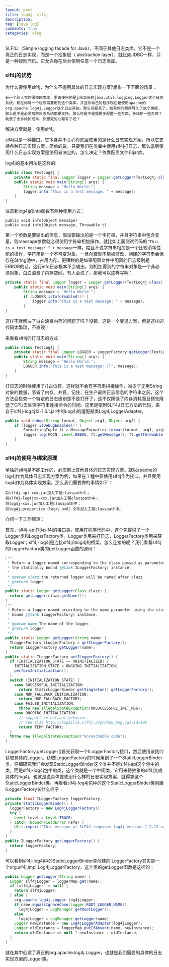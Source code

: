 ```yaml
---
layout: post
title: log4j  slf4j
description:  
tag: [java log]
comments: true
categories: blog
---
```


SLF4J（Simple logging facade for Java），不同于其他日志类库，它不是一个真正的日志实现，而是一个抽象层（ abstraction layer），就比如JDBC一样，只是一种规则而已。它允许你在后台使用任意一个日志类库。

### slf4j的优势

为什么要使用slf4j，为什么不适用具体的日志实现方案?想象一下下面的场景：

    有一个别人写的很棒的类库，里面使用的是jdk自带的java.util.logging.Logger这个日志系统，现在你有一个程序需要用到这个类库，并且你自己的程序现在是使用apache的org.apache.log4j.Logger这个日志系统。那么问题来了，如果你的程序导入了这个类库，那么是不是必须两种日志系统都要支持，那么你是不是需要多配置一些东西，多维护一些东西？耗费了太多维护成本，你想死的心都有了吧？

解决方案就是：使用slf4j。

<!-- more -->

slf4j只是一种接口，它本身并不关心你底层使用的是什么日志实现方案，所以它支持各种日志实现方案。简单的说，只要我们在类库中使用slf4j打日志，那么底层使用什么日志实现方案是使用者决定的，怎么决定？依靠配置文件和jar库。


log4j的基本用法是这样的:

```java
public class TestLog4j {
    private static final Logger logger = Logger.getLogger(TestLog4j.class);
    public static void main(String[] args) {
        String message = "Hello World.";
        logger.info("This is a test message: " + message);
    }
}

```

注意到log4j的info函数有两种使用方式：

    public void info(Object message)
    public void info(Object message, Throwable t)

第一个参数是要输出的信息，假设要输出的是一个字符串，并且字符串中包含变量，则message参数就必须使用字符串相加操作，就比如上面测试代码的`"This is a test message: " + message`一样。姑且不说字符串相加是一个比较消耗性能的操作，字符串是一个不可变对象，一旦创建就不能被修改，创建的字符串会保存在String池中，占用内存。更糟糕的是如果配置文件中配置的日志级别是ERROR的话，这行info日志根本不会输出，则相加得到的字符串对象是一个非必须对象，白白浪费了内存空间。有人会说了，那我可以这样写啊：   

```java
private static final Logger logger = Logger.getLogger(TestLog4j.class);
    public static void main(String[] args) {
        String message = "Hello World.";
        if (LOGGER.isInfoEnabled()) {
            logger.info("This is a test message: " + message);
        }
}
```

这样不就解决了白白浪费内存的问题了吗？没错，这是一个变通方案，但是这样的代码太繁琐，不直观！

来看看slf4j的打日志的方式：

```java
public class TestLog4j {
    private static final Logger LOGGER = LoggerFactory.getLogger(TestLog4j.class);
    public static void main(String[] args) {
        String message = "Hello World.";
        LOGGER.info("This is a test message: {}", message);
    }
}
```

打日志的时候使用了{}占位符，这样就不会有字符串拼接操作，减少了无用String对象的数量，节省了内存。并且，记住，在生产最终日志信息的字符串之前，这个方法会检查一个特定的日志级别是不是打开了，这不仅降低了内存消耗而且预先降低了CPU去处理字符串连接命令的时间。这里是使用SLF4J日志方法的代码，来自于slf4j-log4j12-1.6.1.jar中的Log4j的适配器类Log4jLoggerAdapter。

```java
public void debug(String format, Object arg1, Object arg2) {
    if (logger.isDebugEnabled()) {
        FormattingTuple ft = MessageFormatter.format(format, arg1, arg2);
        logger.log(FQCN, Level.DEBUG, ft.getMessage(), ft.getThrowable());
    }
}
```

### slf4j的使用与绑定原理

单独的slf4j是不能工作的，必须带上其他具体的日志实现方案。就以apache的log4j作为具体日志实现方案为例，如果在工程中要使用slf4j作为接口，并且要用log4j作为具体实现方案，那么我们需要做的事情如下：

    将slf4j-api-xxx.jar加入工程classpath中；
    将slf4j-log4jxx-xxx.jar加入工程classpath中；
    将log4j-xxx.jar加入工程classpath中；
    将log4j.properties（log4j.xml）文件加入工程classpath中。

介绍一下工作原理：

首先，slf4j-api作为slf4j的接口类，使用在程序代码中，这个包提供了一个Logger类和LoggerFactory类，Logger类用来打日志，LoggerFactory类用来获取Logger；slf4j-log4j是连接slf4j和log4j的桥梁，怎么连接的呢？我们看看slf4j的LoggerFactory类的getLogger函数的源码：

```java
/**
 * Return a logger named corresponding to the class passed as parameter, using
 * the statically bound {@link ILoggerFactory} instance.
 *
 * @param clazz the returned logger will be named after clazz
 * @return logger
 */
public static Logger getLogger(Class clazz) {
  return getLogger(clazz.getName());
}
/**
 * Return a logger named according to the name parameter using the statically
 * bound {@link ILoggerFactory} instance.
 *
 * @param name The name of the logger.
 * @return logger
 */
public static Logger getLogger(String name) {
  ILoggerFactory iLoggerFactory = getILoggerFactory();
  return iLoggerFactory.getLogger(name);
}
public static ILoggerFactory getILoggerFactory() {
  if (INITIALIZATION_STATE == UNINITIALIZED) {
    INITIALIZATION_STATE = ONGOING_INITIALIZATION;
    performInitialization();
  }
  switch (INITIALIZATION_STATE) {
    case SUCCESSFUL_INITIALIZATION:
      return StaticLoggerBinder.getSingleton().getLoggerFactory();
    case NOP_FALLBACK_INITIALIZATION:
      return NOP_FALLBACK_FACTORY;
    case FAILED_INITIALIZATION:
      throw new IllegalStateException(UNSUCCESSFUL_INIT_MSG);
    case ONGOING_INITIALIZATION:
      // support re-entrant behavior.
      // See also http://bugzilla.slf4j.org/show_bug.cgi?id=106
      return TEMP_FACTORY;
  }
  throw new IllegalStateException("Unreachable code");
}
```

LoggerFactory.getLogger()首先获取一个ILoggerFactory接口，然后使用该接口获取具体的Logger。获取ILoggerFactory的时候用到了一个StaticLoggerBinder类，仔细研究我们会发现StaticLoggerBinder这个类并不是slf4j-api这个包中的类，而是slf4j-log4j包中的类，这个类就是一个中间类，它用来将抽象的slf4j变成具体的log4j，也就是说具体要使用什么样的日志实现方案，就得靠这个StaticLoggerBinder类。再看看slf4j-log4j包种的这个StaticLoggerBinder类创建ILoggerFactory长什么样子：

```java
private final ILoggerFactory loggerFactory;
private StaticLoggerBinder() {
  loggerFactory = new Log4jLoggerFactory();
  try {
    Level level = Level.TRACE;
  } catch (NoSuchFieldError nsfe) {
    Util.report("This version of SLF4J requires log4j version 1.2.12 or later. See also http://www.slf4j.org/codes.html#log4j_version");
  }
}
public ILoggerFactory getLoggerFactory() {
  return loggerFactory;
}
```
可以看到slf4j-log4j中的StaticLoggerBinder类创建的ILoggerFactory其实是一个org.slf4j.impl.Log4jLoggerFactory，这个类的getLogger函数是这样的：

```java
public Logger getLogger(String name) {
  Logger slf4jLogger = loggerMap.get(name);
  if (slf4jLogger != null) {
    return slf4jLogger;
  } else {
    org.apache.log4j.Logger log4jLogger;
    if(name.equalsIgnoreCase(Logger.ROOT_LOGGER_NAME))
      log4jLogger = LogManager.getRootLogger();
    else
      log4jLogger = LogManager.getLogger(name);
    Logger newInstance = new Log4jLoggerAdapter(log4jLogger);
    Logger oldInstance = loggerMap.putIfAbsent(name, newInstance);
    return oldInstance == null ? newInstance : oldInstance;
  }
}
```

就在其中创建了真正的org.apache.log4j.Logger，也就是我们需要的具体的日志实现方案的Logger类。